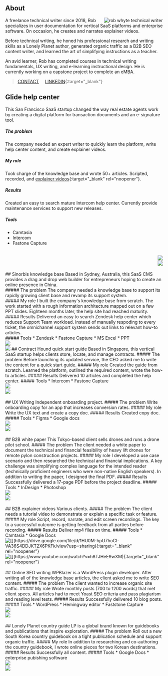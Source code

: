 ## About
<img id="img" style="float:right;" src="rob-whyte.jpg" alt="rob whyte technical writer" class="responsive-a" > A freelance technical writer since 2018, Rob specializes in user documentation for vertical SaaS platforms and enterprise software. On occasion, he creates and narrates explainer videos.

Before technical writing, he honed his professional research and writing skills as a Lonely Planet author, generated organic traffic as a B2B SEO content writer, and learned the art of simplifying instructions as a teacher. 

An avid learner, Rob has completed courses in technical writing fundamentals, UX writing, and e-learning instructional design. He is currently working on a capstone project to complete an eMBA.
<br/>

> [CONTACT](mailto:robbusan@yahoo.com)&nbsp;&nbsp;&nbsp;&nbsp;&nbsp;<a href="https://www.linkedin.com/in/robwhyte/">LINKEDIN</a>{:target="_blank"}

<!-- -->
## Glide help center
This San Francisco SaaS startup changed the way real estate agents work by creating a digital platform for transaction documents and an e-signature tool.
##### The problem
The company needed an expert writer to quickly learn the platform, write help center content, and create explainer videos.
##### My role
Took charge of the knowledge base and wrote 50+ articles. Scripted, recorded, and [explainer videos](https://help.glide.com/en/articles/5026910-how-to-create-an-offer-package){:target="_blank" rel="noopener"}.
##### Results
Created an easy to search mature Intercom help center. Currently provide maintenance services to support new releases.
##### Tools
* Camtasia
* Intercom
* Fastone Capture
<br/>
<img style="float:right;" src="images/glide-rob-whyte-1.png" class="responsive"/>
<br/>
<img style="float:right;" src="images/glide-rob-whyte-2.png" class="responsive"/>
<br/>
<br/>
## Sinorbis knowledge base
Based in Sydney, Australia, this SaaS CMS provides a drag and drop web builder for entrepreneurs hoping to create an online presence in China.
<br/>
##### The problem
The company needed a knowledge base to support its rapidly growing client base and revamp its support system.
<br/>
##### My role
I built the company's knowledge base from scratch. The work started with a rough information architecture mapped out on a few PPT slides. Eighteen months later, the help site had reached maturity.
<br/>
##### Results
Delivered an easy to search Zendesk help center which reduces Support Team workload. Instead of manually respoding to every ticket, the omnichannel support system sends out links to relevant how-to articles.
<br/>
##### Tools
* Zendesk
* Fastone Capture
* MS Excel
* PPT
<br/>
<img style="align:left;" src="images/sinorbis-rob-whyte-1.png" class="responsive"/>
<br/>
<img style="align:left;" src="images/sinorbis-rob-whyte-2.png" class="responsive"/>
## Contract Hound quick start guide
Based in Singapore, this vertical SaaS startup helps clients store, locate, and manage contracts.
##### The problem
Before launching its updated service, the CEO asked me to write the content for a quick start guide.
##### My role
Created the guide from scratch. Learned the platform, outlined the required content, wrote the how-to articles.
##### Results
Delivered 10 articles and completed the help center.
##### Tools
* Intercom
* Fastone Capture
<br/>
<img style="float:left;" src="images/hound-rob-whyte-1.png" class="responsive"/>
<br/>  
<img style="float:left;" src="images/hound-rob-whyte-2.png" class="responsive"/>
<br/>
<br/>
## UX Writing
Independent onboarding project.
##### The problem
Write onboarding copy for an app that increases conversion rates.
##### My role
Write the UX text and create a copy doc.
##### Results
Created copy doc.
##### Tools
* Figma
* Google docs
<br/>
<img style="float:left;" src="images/ux-rob-whyte-1.png" class="responsive"/>
<br/>
<img style="float:left;" src="images/ux-rob-whyte-2.png" class="responsive"/>
<br/>
<br/>
## B2B white paper
This Tokyo-based client sells drones and runs a drone pilot school.
##### The problem
The client needed a white paper to document the technical and financial feasibility of heavy lift drones for remote pylon construction projects.
##### My role
I developed a use case scenario and then researched the technical and financial implications. A key challenge was simplifying complex language for the intended reader (technically proficient engineers who were non-native English speakers). In addition to writing the paper, I designed the final PDF. 
##### Results
Successfully delivered a 17-page PDF before the project deadline. 
##### Tools
* InDesign
* Photoshop
<br/>
<img style="float:left;" src="images/drone-rob-whyte-1.png" class="responsive"/>
<br/>
<img style="float:left;" src="images/drone-rob-whyte-2.png" class="responsive"/>
<br/>
<br/>
## B2B explainer videos
Various clients.
##### The problem
The client needs a tutorial video to demonstrate or explain a specific task or feature.
##### My role
Script, record, narrate, and edit screen recordings. The key to a successful outcome is getting feedback from all parties before recording. 
##### Results
Deliver mp4 files on time. 
##### Tools
* Camtasia
* Google Docs
<br/>
[<img style="float:left;" src="images/video-rob-whyte-1.png" class="responsive"/>](https://drive.google.com/file/d/1HU0M-hpU7hoCl-VA36S4DDJKT2X6PKFk/view?usp=sharing){:target="_blank" rel="noopener"}
<br/>
[<img style="float:left;" src="images/video-rob-whyte-2.png" class="responsive"/>](https://www.youtube.com/watch?v=h8TJHeE9wXM){:target="_blank" rel="noopener"}
<br/>
<br/>
## Online SEO writing 
WPBlazer is a WordPress plugin developer. After writing all of the knowledge base articles, the client asked me to write SEO content. 
##### The problem
The client wanted to increase organic site traffic.
##### My role
Wrote monthly posts (700 to 1200 words) that met client specs. All articles had to meet Yoast SEO criteria and pass plagiarism and reading level tests.
##### Results
Successfully delivered 10 blog posts. 
##### Tools
* WordPress
* Hemingway editor
* Faststone Capture
<br/>
<img style="float:left;" src="images/seo-rob-whyte-1.png" class="responsive"/>
<br/>
<img style="float:left;" src="images/seo-rob-whyte-2.png" class="responsive"/>
<br/>
<br/>
## Lonely Planet country guide 
LP is a global brand known for guidebooks and publications that inspire exploration. 
##### The problem
Roll out a new South Korea country guidebook on a tight publication schedule and support organic traffic.
##### My role
In addition to researching and co-authoring the country guidebook, I wrote online pieces for two Korean destinations.
##### Results
Successfully all content. 
##### Tools
* Google Docs
* enterprise pubishing software
<br/>
<img style="float:left;" src="images/lonely-planet-rob-whyte-1.png" class="responsive"/>
<br/>
<img style="float:left;" src="images/lonely-planet-rob-whyte-2.png" class="responsive"/>
<br/>
<br/>
